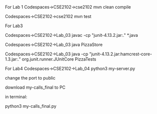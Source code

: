 For Lab 1 
Codespaces->CSE2102->cse2102 mvn clean compile

Codespaces->CSE2102->cse2102 mvn test 


For Lab3 

Codespaces->CSE2102->Lab_03 javac -cp "junit-4.13.2.jar:." *.java

Codespaces->CSE2102->Lab_03 java PizzaStore

Codespaces->CSE2102->Lab_03 java -cp "junit-4.13.2.jar:hamcrest-core-1.3.jar:." org.junit.runner.JUnitCore PizzaTests

For Lab4
Codespaces->CSE2102->Lab_04 python3 my-server.py

change the port to public 

download my-calls_final to PC

in terminal: 

python3 my-calls_final.py

